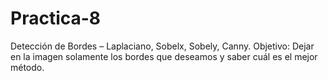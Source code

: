 # Practica-8
Detección de Bordes – Laplaciano, Sobelx, Sobely, Canny. Objetivo: Dejar en la imagen solamente los bordes que deseamos y saber cuál es el mejor método.
